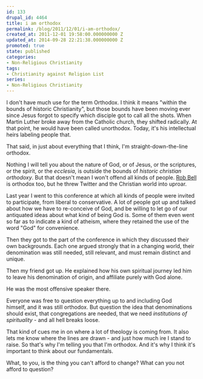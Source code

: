 ```yaml
---
id: 133
drupal_id: 4464
title: i am orthodox
permalink: /blog/2011/12/01/i-am-orthodox/
created_at: 2011-12-01 19:58:00.000000000 Z
updated_at: 2014-09-28 22:21:38.000000000 Z
promoted: true
state: published
categories:
- Non-Religious Christianity
tags:
- Christianity against Religion List
series:
- Non-Religious Christianity
---
```

I don't have much use for the term Orthodox. I think it means "within the bounds of historic Christianity", but those bounds have been moving ever since Jesus forgot to specify which disciple got to call all the shots. When Martin Luther broke away from the Catholic church, they shifted radically. At that point, he would have been called unorthodox. Today, it's his intellectual heirs labeling people that.

That said, in just about everything that I think, I'm straight-down-the-line orthodox.

Nothing I will tell you about the nature of God, or of Jesus, or the scriptures, or the spirit, or the *ecclesia*, is outside the bounds of *historic christian orthodoxy*. But that doesn't mean I won't offend all kinds of people. [Rob Bell](https://www.robbell.com/lovewins/) is orthodox too, but he threw Twitter and the Christian world into uproar.

Last year I went to this conference at which all kinds of people were invited to participate, from liberal to conservative. A lot of people got up and talked about how we have to re-conceive of God, and be willing to let go of our antiquated ideas about what kind of being God is. Some of them even went so far as to indicate a kind of atheism, where they retained the use of the word "God" for convenience.

Then they got to the part of the conference in which they discussed their own backgrounds. Each one argued strongly that in a changing world, their denomination was still needed, still relevant, and must remain distinct and unique.

Then my friend got up. He explained how his own spiritual journey led him to leave his denomination of origin, and affiliate purely with God alone. 

He was the most offensive speaker there.

Everyone was free to question everything up to and including God himself, and it was still orthodox. But question the idea that denominations should exist, that congregations are needed, that we need *institutions of spirituality* - and all hell breaks loose. 

That kind of cues me in on where a lot of theology is coming from. It also lets me know where the lines are drawn - and just how much ire I stand to raise. So that's why I'm telling you that I'm orthodox. And it's why I think it's important to think about our fundamentals.

What, to you, is the thing you can't afford to change? What can you not afford to question?
